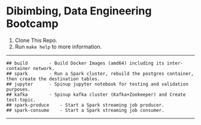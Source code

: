 # Dibimbing, Data Engineering Bootcamp

1. Clone This Repo.
2. Run `make help` to more information.

---
```
## build		- Build Docker Images (amd64) including its inter-container network.
## spark		- Run a Spark cluster, rebuild the postgres container, then create the destination tables.
## jupyter		- Spinup jupyter notebook for testing and validation purposes.
## kafka		- Spinup kafka cluster (Kafka+Zookeeper) and Create test-topic.
## spark-produce	- Start a Spark streaming job producer.
## spark-consume	- Start a Spark streaming job consumer.
```
---